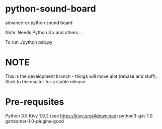 # python-sound-board
advance-er python sound board

Note: Needs Python 3.x and others...

To run 
./python psb.py

# NOTE
This is the development branch - things will move alot (rebase and stuff). Stick to the master for a stable release.


# Pre-requsites
Python 3.5
Kivy 1.9.2 (see https://kivy.org/#download)
python3-gst-1.0
gstreamer-1.0-plugins-good
